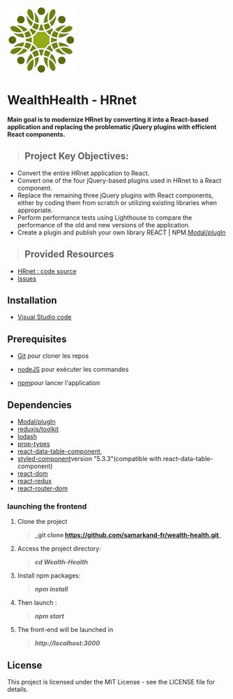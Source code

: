 ![](./src/assets/logo.png)
# WealthHealth - HRnet


**Main goal is to modernize HRnet by converting it into a React-based application and replacing the problematic jQuery plugins with efficient React components.**


 > ## Project Key Objectives:
* Convert the entire HRnet application to React.
* Convert one of the four jQuery-based plugins used in HRnet to a React component.
* Replace the remaining three jQuery plugins with React components, either by coding them from scratch or utilizing existing libraries when appropriate.
* Perform performance tests using Lighthouse to compare the performance of the old and new versions of the application.
*  Create a plugin and publish your own library REACT | NPM.[Modal/plugIn](https://www.npmjs.com/package/@jadina/modal-plugin)

>## Provided Resources
* [HRnet : code source](https://github.com/OpenClassrooms-Student-Center/P12_Front-end)
* [Issues](https://github.com/OpenClassrooms-Student-Center/P12_Front-end/issues)

  
  

## Installation

* [Visual Studio code](https://code.visualstudio.com/)

## Prerequisites

* [Git](https://git-scm.com/) pour cloner les repos

* [nodeJS](https://nodejs.org/fr/)  pour exécuter les commandes

* [npm](https://www.npmjs.com/)pour lancer l'application
  

## Dependencies
- [Modal/plugIn](https://www.npmjs.com/package/@jadina/modal-plugin)
- [reduxjs/toolkit](https://www.npmjs.com/package/@reduxjs/toolkit)
- [lodash](https://www.npmjs.com/package/react-lodash)
- [prop-types]()
- [react-data-table-component](https://www.npmjs.com/package/react-data-table-component),
- [styled-component](https://www.npmjs.com/package/styled-components)version "5.3.3"(compatible with react-data-table-component)
- [react-dom](https://www.npmjs.com/package/react-dom)
- [react-redux](https://www.npmjs.com/package/react-redux)
- [react-router-dom](https://www.npmjs.com/package/react-router-dom)


### launching the frontend 

1. Clone the project
   > **_git clone https://github.com/samarkand-fr/wealth-health.git**_
1. Access the project directory:
   > **_cd Wealth-Health_**
1. Install npm packages:
   > **_npm install_**
1. Then launch :
   > **_npm start_**
1. The front-end will be launched in
   > **_http://localhost:3000_**

## License

This project is licensed under the MIT License - see the LICENSE file for details.

  

